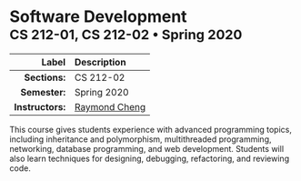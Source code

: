
<h1>
Software Development<br/>
<sup>
CS 212-01, CS 212-02 &bullet; Spring 2020
</sup>
</h2>

| Label | Description |
|------:|:------------|
| **Sections:** | CS 212-02 |
| **Semester:** | Spring 2020 |
| **Instructors:** | [Raymond Cheng](https://raymondcheng.net) |


This course gives students experience with advanced programming topics, including inheritance and polymorphism, multithreaded programming, networking, database programming, and web development. Students will also learn techniques for designing, debugging, refactoring, and reviewing code.
